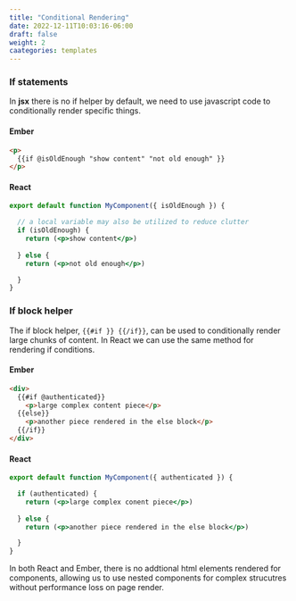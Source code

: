```yaml
---
title: "Conditional Rendering"
date: 2022-12-11T10:03:16-06:00
draft: false
weight: 2
caategories: templates
---
```


### If statements
In **jsx** there is no if helper by default, we need to use javascript code to conditionally render specific things.


<div class="flex justify-around pb4">

<div class="w-50 pr3 ember-code">

#### Ember
```html
<p>
  {{if @isOldEnough "show content" "not old enough" }}
</p>
```

</div>
<div class="w-50 pl3 react-code">

#### React
```jsx
export default function MyComponent({ isOldEnough }) {

  // a local variable may also be utilized to reduce clutter
  if (isOldEnough) {
    return (<p>show content</p>)
    
  } else {
    return (<p>not old enough</p>)

  }
}
```
</div>
</div>


### If block helper
The if block helper, `{{#if }} {{/if}}`, can be used to conditionally render large chunks of content.
In React we can use the same method for rendering if conditions.
<div class="flex justify-around pb4">

<div class="w-50 pr3 ember-code">

#### Ember
```html
<div>
  {{#if @authenticated}}
    <p>large complex content piece</p>
  {{else}}
    <p>another piece rendered in the else block</p>
  {{/if}}
</div>
```

</div>
<div class="w-50 pl3 react-code">

#### React
```jsx
export default function MyComponent({ authenticated }) {

  if (authenticated) {
    return (<p>large complex conent piece</p>)
    
  } else {
    return (<p>another piece rendered in the else block</p>)

  }
}
```
</div>
</div>


In both React and Ember, there is no addtional html elements rendered for components,
allowing us to use nested components for complex strucutres without performance loss on page render.
